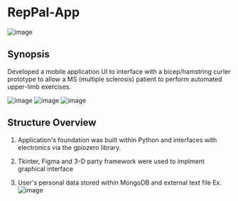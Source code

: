 ﻿# RepPal-App
![image](https://user-images.githubusercontent.com/59580503/209366247-e8a84a89-340e-45eb-b6a3-df12b2f820ef.png)



 ## Synopsis ##
Developed a mobile application UI to interface with a bicep/hamstring curler prototype to allow a MS (multiple sclerosis) patient to perform automated upper-limb exercises.

![image](https://user-images.githubusercontent.com/59580503/209367983-217c0b4b-325b-4b48-a606-d0b5d1d12634.png)  ![image](https://user-images.githubusercontent.com/59580503/209366809-b5ebd58a-8095-4359-914e-b25cf8870116.png)  ![image](https://user-images.githubusercontent.com/59580503/209366864-c5769967-116b-4d1b-a817-252db9606ea6.png)



## Structure Overview ##
1. Application's foundation was built within Python and interfaces with electronics via the gpiozero library. 

2. Tkinter, Figma and 3-D party framework were used to implment graphical interface

3. User's personal data stored within MongoDB and external text file
  Ex.
  ![image](https://user-images.githubusercontent.com/59580503/209366064-859dd59e-a91e-45c3-9926-c9a6d2631b35.png)


